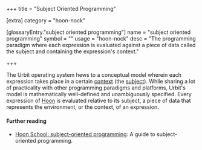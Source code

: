 +++
title = "Subject Oriented Programming"

[extra]
category = "hoon-nock"

[glossaryEntry."subject oriented programming"]
name = "subject oriented programming"
symbol = ""
usage = "hoon-nock"
desc = "The programming paradigm where each expression is evaluated against a piece of data called the subject and containing the expression's context."

+++

The Urbit operating system hews to a conceptual model wherein each expression
takes place in a certain [context](/glossary/context) (the
[subject](/glossary/subject)). While sharing a lot of practicality
with other programming paradigms and platforms, Urbit's model is mathematically
well-defined and unambiguously specified. Every expression of
[Hoon](/glossary/hoon) is evaluated relative to its subject, a piece
of data that represents the environment, or the context, of an expression.

#### Further reading

- [Hoon School: subject-oriented programming](/courses/hoon-school/O-subject): A guide to
  subject-oriented programming.
